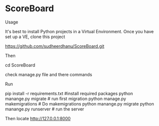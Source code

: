 # ScoreBoard

 Usage

It's best to install Python projects in a Virtual Environment. Once you have set up a VE, clone this project

https://github.com/sudheerdhanu/ScoreBoard.git

Then

cd ScoreBoard

check manage.py file and there commands

Run

pip install -r requirements.txt #install required packages
python manange.py migrate # run first migration
python manage.py makemigrations # Do makemigrations
python manange.py migrate
python manange.py runserver # run the server

Then locate http://127.0.0.1:8000
